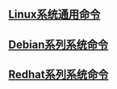 ## [Linux系统通用命令](https://github.com/engild/mans/tree/master/Linux-system-common-commands)

## [Debian系列系统命令](https://github.com/engild/mans/tree/master/Debian-family-system-commands)

## [Redhat系列系统命令](https://github.com/engild/mans/tree/master/Redhat-family-system-commands)
